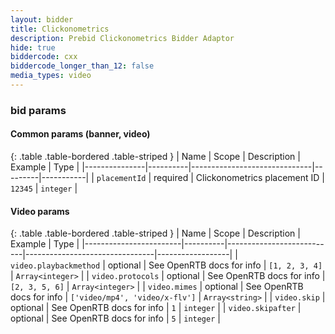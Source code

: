 ```yaml
---
layout: bidder
title: Clickonometrics
description: Prebid Clickonometrics Bidder Adaptor
hide: true
biddercode: cxx
biddercode_longer_than_12: false
media_types: video
---
```



### bid params

#### Common params (banner, video)

{: .table .table-bordered .table-striped }
| Name          | Scope    | Description                  | Example | Type      |
|---------------|----------|------------------------------|---------|-----------|
| `placementId` | required | Clickonometrics placement ID | `12345` | `integer` |

#### Video params

{: .table .table-bordered .table-striped }
| Name                   | Scope    | Description               | Example                        | Type             |
|------------------------|----------|---------------------------|--------------------------------|------------------|
| `video.playbackmethod` | optional | See OpenRTB docs for info | `[1, 2, 3, 4]`                 | `Array<integer>` |
| `video.protocols`      | optional | See OpenRTB docs for info | `[2, 3, 5, 6]`                 | `Array<integer>` |
| `video.mimes`          | optional | See OpenRTB docs for info | `['video/mp4', 'video/x-flv']` | `Array<string>`  |
| `video.skip`           | optional | See OpenRTB docs for info | `1`                            | `integer`        |
| `video.skipafter`      | optional | See OpenRTB docs for info | `5`                            | `integer`        |
